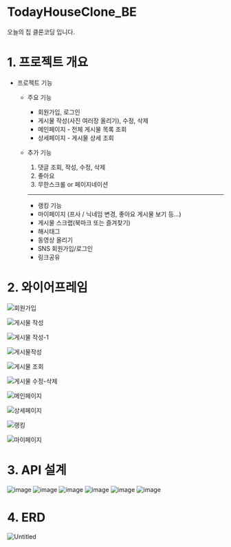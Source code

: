 # TodayHouseClone_BE
오늘의 집 클론코딩 입니다.


# 1. 프로젝트 개요

- 프로젝트 기능
    - 주요 기능
        - 회원가입, 로그인
        - 게시물 작성(사진 여러장 올리기), 수정, 삭제
        - 메인페이지 - 전체 게시물 목록 조회
        - 상세페이지 - 게시물 상세 조회
        
    - 추가 기능
        1. 댓글 조회, 작성, 수정, 삭제
        2. 좋아요
        3. 무한스크롤 or 페이지네이션
        
        ---
        
        - 랭킹 기능
        - 마이페이지 (프사 / 닉네임 변경, 좋아요 게시물 보기 등…)
        - 게시물 스크랩(북마크 또는 즐겨찾기)
        - 해시태그
        - 동영상 올리기
        - SNS 회원가입/로그인
        - 링크공유


# 2. 와이어프레임

![회원가입](https://user-images.githubusercontent.com/105186195/175277723-f0725f50-43fd-4472-a129-d0536f9160ed.png)

![게시물 작성](https://user-images.githubusercontent.com/105186195/175277797-bed4ca4f-fd23-4c28-9620-f4e1cfaf8c51.png)

![게시물 작성-1](https://user-images.githubusercontent.com/105186195/175277842-23c9a77a-6d79-4fab-922d-e63f51b02d3a.png)

![게시물작성](https://user-images.githubusercontent.com/105186195/175277893-f894de32-9287-4331-8300-56675093febf.png)

![게시물 조회](https://user-images.githubusercontent.com/105186195/175277928-beccd91d-1546-4d1c-ac16-1ccd430b65e4.png)

![게시물 수정-삭제](https://user-images.githubusercontent.com/105186195/175277969-db076874-0101-43ca-a0da-43b283e397de.png)

![메인페이지](https://user-images.githubusercontent.com/105186195/175277998-ec989b7d-7ffb-4248-9625-b0c9580577fd.png)

![상세페이지](https://user-images.githubusercontent.com/105186195/175278024-e02f61b5-00db-4a46-b51f-4b9c0cd7f829.png)

![랭킹](https://user-images.githubusercontent.com/105186195/175278052-00a382ed-b31f-4c7a-b2b6-4bc1904ce29e.png)

![마이페이지](https://user-images.githubusercontent.com/105186195/175278076-8d6ee7b0-737b-45cd-870a-ef00e92d96dc.png)


# 3. API 설계

![image](https://user-images.githubusercontent.com/105186195/175278617-2833a14f-c7a4-4022-b71d-8800b3dd7f42.png)
![image](https://user-images.githubusercontent.com/105186195/175278775-511a5247-1080-466a-ba7c-91f9c8eeb606.png)
![image](https://user-images.githubusercontent.com/105186195/175279013-7d127542-9841-4512-ac62-49e758c3da03.png)
![image](https://user-images.githubusercontent.com/105186195/175279164-de6e9ace-664a-41c6-b2bc-25e34eb6595f.png)
![image](https://user-images.githubusercontent.com/105186195/175279279-d494ed40-f44b-4503-9ea7-e59136e40dbe.png)
![image](https://user-images.githubusercontent.com/105186195/175279387-21da22ed-2fd4-4467-ae3d-f60709984822.png)


# 4. ERD

![Untitled](https://user-images.githubusercontent.com/105186195/175278277-84e6f67e-8fcf-4265-965d-da413517d526.png)
